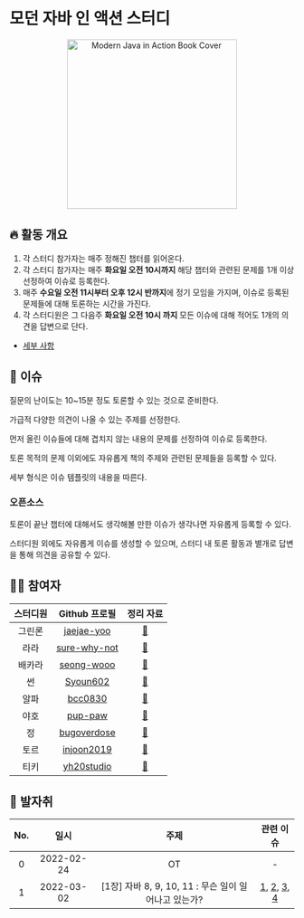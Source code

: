 # 모던 자바 인 액션 스터디

<div align="center">
  <img src="./assets/modern-java-in-action-book-cover.png" alt="Modern Java in Action Book Cover" width="300">
</div>

## 🔥 활동 개요

1. 각 스터디 참가자는 매주 정해진 챕터를 읽어온다.
2. 각 스터디 참가자는 매주 **화요일 오전 10시까지** 해당 챕터와 관련된 문제를 1개 이상 선정하여 이슈로 등록한다.
3. 매주 **수요일 오전 11시부터 오후 12시 반까지**에 정기 모임을 가지며, 이슈로 등록된 문제들에 대해 토론하는 시간을 가진다.
4. 각 스터디원은 그 다음주 **화요일 오전 10시 까지** 모든 이슈에 대해 적어도 1개의 의견을 답변으로 단다.

- [세부 사항](./info/rules/README.md)

## 📌 이슈

질문의 난이도는 10~15분 정도 토론할 수 있는 것으로 준비한다.

가급적 다양한 의견이 나올 수 있는 주제를 선정한다.

먼저 올린 이슈들에 대해 겹치지 않는 내용의 문제를 선정하여 이슈로 등록한다.

토론 목적의 문제 이외에도 자유롭게 책의 주제와 관련된 문제들을 등록할 수 있다.

세부 형식은 이슈 템플릿의 내용을 따른다.

### 오픈소스

토론이 끝난 챕터에 대해서도 생각해볼 만한 이슈가 생각나면 자유롭게 등록할 수 있다.

스터디원 외에도 자유롭게 이슈를 생성할 수 있으며, 스터디 내 토론 활동과 별개로 답변을 통해 의견을 공유할 수 있다.

## 👨‍💻 참여자

| 스터디원 |                  Github 프로필                  |             정리 자료              |
| :------: | :---------------------------------------------: | :--------------------------------: |
|  그린론  |   [jaejae-yoo](https://github.com/jaejae-yoo)   |  [:link:](./jaejae-yoo/README.md)  |
|   라라   | [sure-why-not](https://github.com/sure-why-not) | [:link:](./sure-why-not/README.md) |
|  배카라  |   [seong-wooo](https://github.com/seong-wooo)   |  [:link:](./seong-wooo/README.md)  |
|    썬    |     [Syoun602](https://github.com/Syoun602)     |   [:link:](./Syoun602/README.md)   |
|   알파   |      [bcc0830](https://github.com/bcc0830)      |   [:link:](./bcc0830/README.md)    |
|   야호   |      [pup-paw](https://github.com/pup-paw)      |   [:link:](./pup-paw/README.md)    |
|    정    |  [bugoverdose](https://github.com/bugoverdose)  | [:link:](./bugoverdose/README.md)  |
|   토르   |   [injoon2019](https://github.com/injoon2019)   |  [:link:](./injoon2019/README.md)  |
|   티키   |   [yh20studio](https://github.com/yh20studio)   |  [:link:](./yh20studio/README.md)  |

## 🐾 발자취

| No. |    일시    |                         주제                         |                                     관련 이슈                                     |
| :-: | :--------: | :--------------------------------------------------: | :-------------------------------------------------------------------------------: |
|  0  | 2022-02-24 |                          OT                          |                                         -                                         |
|  1  | 2022-03-02 | [1장] 자바 8, 9, 10, 11 : 무슨 일이 일어나고 있는가? | [1](이슈_주소_TBA), [2](이슈_주소_TBA2), [3](이슈_주소_TBA3), [4](이슈_주소_TBA4) |
